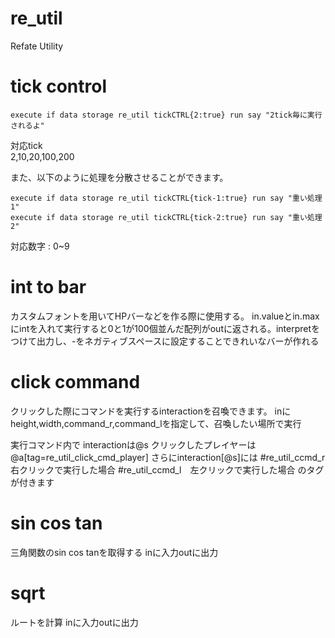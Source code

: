 # re_util
Refate Utility

# tick control

```
execute if data storage re_util tickCTRL{2:true} run say "2tick毎に実行されるよ" 
```
対応tick  
2,10,20,100,200  

また、以下のように処理を分散させることができます。 
```
execute if data storage re_util tickCTRL{tick-1:true} run say "重い処理1" 
execute if data storage re_util tickCTRL{tick-2:true} run say "重い処理2" 
```
対応数字 : 0~9 

# int to bar

カスタムフォントを用いてHPバーなどを作る際に使用する。 
in.valueとin.maxにintを入れて実行すると0と1が100個並んだ配列がoutに返される。interpretをつけて出力し、-をネガティブスペースに設定することできれいなバーが作れる 

# click command

クリックした際にコマンドを実行するinteractionを召喚できます。 
inにheight,width,command_r,command_lを指定して、召喚したい場所で実行 

実行コマンド内で 
interactionは@s 
クリックしたプレイヤーは@a[tag=re_util_click_cmd_player] 
さらにinteraction[@s]には 
#re_util_ccmd_r 右クリックで実行した場合 
#re_util_ccmd_l　左クリックで実行した場合 
のタグが付きます 

# sin cos tan
三角関数のsin cos tanを取得する
inに入力outに出力

# sqrt
ルートを計算
inに入力outに出力